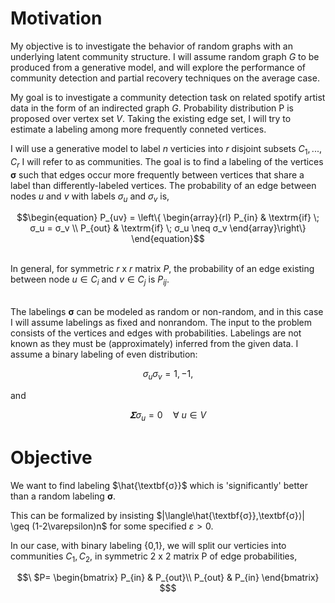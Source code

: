 # Motivation

My objective is to investigate the behavior of random graphs with an underlying latent community structure. I will assume random graph $G$ to be produced from a generative model, and will explore the performance of community detection and partial recovery techniques on the average case. 



My goal is to investigate a community detection task on related spotify artist data in the form of an indirected graph $G$. Probability distribution P is proposed over vertex set $V$. Taking the existing edge set, I will try to estimate a labeling among more frequently conneted vertices. 

I will use a generative model to label $n$ verticies into $r$ disjoint subsets $C_{1},...,C_{r}$ I will refer to as communities. The goal is to find a labeling of the vertices $\textbf{σ}$ such that edges occur more frequently between vertices that share a label than differently-labeled vertices. The probability of an edge between nodes $u$ and $v$ with labels $\sigma_u$ and $\sigma_v$ is, 

```math
\begin{equation}
P_{uv} = 
\left\{ 
  \begin{array}{rl}
   P_{in} & \textrm{if} \; σ_u = σ_v \\
   P_{out} & \textrm{if} \; σ_u \neq σ_v
\end{array}\right\}
\end{equation}
```

\
In general, for symmetric $r$ x $r$ matrix $P$, the probability of an edge existing between node $u∈C_{i}$ and $v∈C_{j}$ is $P_{ij}$. 


\
The labelings $\textbf{σ}$ can be modeled as random or non-random, and in this case I will assume labelings as fixed and nonrandom. The input to the problem consists of the vertices and edges with probabilities. Labelings are not known as they must be (approximately) inferred from the given data. I assume a binary labeling of even distribution:


```math
\begin{equation}
σ_{u}σ_{v} = 1 ,-1, 
\end{equation}
```

and

```math
\begin{equation}
𝚺σ_{u} = 0  \quad  ∀ \:u∈V 
\end{equation}
```


# Objective

We want to find labeling $\hat{\textbf{σ}}$ which is 'significantly' better than a random labeling $\textbf{σ}$. 

This can be formalized by insisting $|\langle\hat{\textbf{σ}},\textbf{σ}⟩| \geq (1-2\varepsilon)n$ for some specified $\varepsilon > 0$.

In our case, with binary labeling {0,1}, we will split our verticies into communities $C_{1}, C_{2}$,  in symmetric $2$ x $2$ matrix P of edge probabilities,

```math
\
$P=
\begin{bmatrix}
P_{in} & P_{out}\\
P_{out} & P_{in}
\end{bmatrix}
$
```
